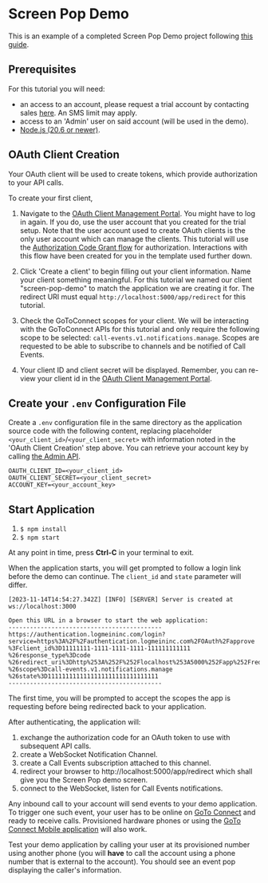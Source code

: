# Screen Pop Demo

This is an example of a completed Screen Pop Demo project following [this guide](https://developer.goto.com/guides/GoToConnect/11_Screen_Pop/).

## Prerequisites

For this tutorial you will need:

- an access to an account, please request a trial account by contacting sales [here](https://buy.goto.com/connect/trial?utm_source=developer.goto.com&utm_medium=referral&utm_campaign=trial). An SMS limit may apply.
- access to an 'Admin' user on said account (will be used in the demo).
- [Node.js (20.6 or newer)](https://nodejs.org/en/download/).

## OAuth Client Creation

Your OAuth client will be used to create tokens, which provide authorization to your API calls.

To create your first client, 
1. Navigate to the [OAuth Client Management Portal](https://developer.logmeininc.com/clients). You might have to log in again. If you do, use the user account that you created for the trial setup. Note that the user account used to create OAuth clients is the only user account which can manage the clients. This tutorial will use the [Authorization Code Grant flow](https://developer.goto.com/Authentication/#section/Authorization-Flows/Authorization-Code-Grant) for authorization. Interactions with this flow have been created for you in the template used further down.

2. Click 'Create a client' to begin filling out your client information. Name your client something meaningful. For this tutorial we named our client "screen-pop-demo" to match the application we are creating it for. The redirect URI must equal `http://localhost:5000/app/redirect` for this tutorial.

3. Check the GoToConnect scopes for your client. We will be interacting with the GoToConnect APIs for this tutorial and only require the following scope to be selected: `call-events.v1.notifications.manage`. Scopes are requested to be able to subscribe to channels and be notified of Call Events.

4. Your client ID and client secret will be displayed. Remember, you can re-view your client id in the [OAuth Client Management Portal](https://developer.logmeininc.com/clients).

## Create your `.env` Configuration File

Create a `.env` configuration file in the same directory as the application source code with
the following content, replacing placeholder `<your_client_id>`/`<your_client_secret>` with information noted in the 'OAuth Client Creation' step above.
You can retrieve your account key by calling [the Admin API](https://developer.goto.com/guides/GoToConnect/09_HOW_fetchAccountUsers/).

```
OAUTH_CLIENT_ID=<your_client_id>
OAUTH_CLIENT_SECRET=<your_client_secret>
ACCOUNT_KEY=<your_account_key>
```

## Start Application

1. `$ npm install`
2. `$ npm start`

At any point in time, press **Ctrl-C** in your terminal to exit.

When the application starts, you will get prompted to follow a login link before the demo
can continue. The `client_id` and `state` parameter will differ.

```
[2023-11-14T14:54:27.342Z] [INFO] [SERVER] Server is created at ws://localhost:3000

Open this URL in a browser to start the web application:
-------------------------------------------
https://authentication.logmeininc.com/login?service=https%3A%2F%2Fauthentication.logmeininc.com%2FOAuth%2Fapprove
%3Fclient_id%3D11111111-1111-1111-1111-111111111111
%26response_type%3Dcode
%26redirect_uri%3Dhttp%253A%252F%252Flocalhost%253A5000%252Fapp%252Fredirect
%26scope%3Dcall-events.v1.notifications.manage
%26state%3D1111111111111111111111111111111
-------------------------------------------
```

The first time, you will be prompted to accept the scopes the app is requesting before being redirected back to your application.

After authenticating, the application will:
1. exchange the authorization code for an OAuth token to use with subsequent API calls.
2. create a WebSocket Notification Channel.
3. create a Call Events subscription attached to this channel.
4. redirect your browser to http://localhost:5000/app/redirect which shall give you the Screen Pop demo screen.
5. connect to the WebSocket, listen for Call Events notifications.

Any inbound call to your account will send events to your demo application. To trigger one such event, your user has to be online on [GoTo Connect](https://app.goto.com) and ready to receive calls.
Provisioned hardware phones or using the [GoTo Connect Mobile application](https://www.goto.com/connect/applications) will also work.

Test your demo application by calling your user at its provisioned number using another phone (you will **have** to call the account using a phone number that is external to the account). You should see an event pop displaying the caller's information.
